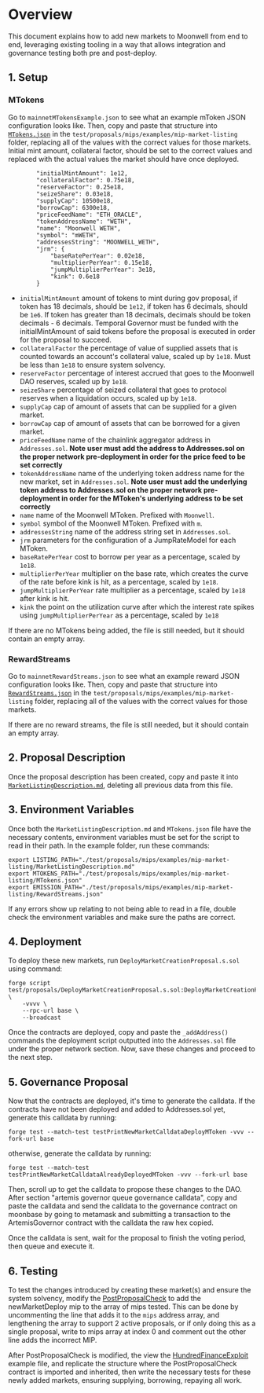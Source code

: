 # Overview

This document explains how to add new markets to Moonwell from end to end, leveraging existing tooling in a way that allows integration and governance testing both pre and post-deploy.

## 1. Setup

### MTokens
Go to `mainnetMTokensExample.json` to see what an example mToken JSON configuration looks like. Then, copy and paste that structure into [`MTokens.json`](./test/proposals/mips/examples/mip-market-listing/MTokens.json) in the `test/proposals/mips/examples/mip-market-listing` folder, replacing all of the values with the correct values for those markets. Initial mint amount, collateral factor, should be set to the correct values and replaced with the actual values the market should have once deployed.
```
        "initialMintAmount": 1e12,
        "collateralFactor": 0.75e18,
        "reserveFactor": 0.25e18,
        "seizeShare": 0.03e18,
        "supplyCap": 10500e18,
        "borrowCap": 6300e18,
        "priceFeedName": "ETH_ORACLE",
        "tokenAddressName": "WETH",
        "name": "Moonwell WETH",
        "symbol": "mWETH",
        "addressesString": "MOONWELL_WETH",
        "jrm": {
            "baseRatePerYear": 0.02e18,
            "multiplierPerYear": 0.15e18,
            "jumpMultiplierPerYear": 3e18,
            "kink": 0.6e18
        }
```
- `initialMintAmount` amount of tokens to mint during gov proposal, if token has 18 decimals, should be `1e12`, if token has 6 decimals, should be `1e6`. If token has greater than 18 decimals, decimals should be token decimals - 6 decimals. Temporal Governor must be funded with the initialMintAmount of said tokens before the proposal is executed in order for the proposal to succeed.
- `collateralFactor` the percentage of value of supplied assets that is counted towards an account's collateral value, scaled up by `1e18`. Must be less than `1e18` to ensure system solvency.
- `reserveFactor` percentage of interest accrued that goes to the Moonwell DAO reserves, scaled up by `1e18`.
- `seizeShare` percentage of seized collateral that goes to protocol reserves when a liquidation occurs, scaled up by `1e18`.
- `supplyCap` cap of amount of assets that can be supplied for a given market.
- `borrowCap` cap of amount of assets that can be borrowed for a given market.
- `priceFeedName` name of the chainlink aggregator address in `Addresses.sol`. **Note user must add the address to Addresses.sol on the proper network pre-deployment in order for the price feed to be set correctly**
- `tokenAddressName` name of the underlying token address name for the new market, set in `Addresses.sol`. **Note user must add the underlying token address to Addresses.sol on the proper network pre-deployment in order for the MToken's underlying address to be set correctly**
- `name` name of the Moonwell MToken. Prefixed with `Moonwell`.
- `symbol` symbol of the Moonwell MToken. Prefixed with `m`.
- `addressesString` name of the address string set in `Addresses.sol`.
- `jrm` parameters for the configuration of a JumpRateModel for each MToken.
- `baseRatePerYear` cost to borrow per year as a percentage, scaled by `1e18`.
- `multiplierPerYear` multiplier on the base rate, which creates the curve of the rate before kink is hit, as a percentage, scaled by `1e18`.
- `jumpMultiplierPerYear` rate multiplier as a percentage, scaled by `1e18` after kink is hit.
- `kink` the point on the utilization curve after which the interest rate spikes using `jumpMultiplierPerYear` as a percentage, scaled by `1e18`

If there are no MTokens being added, the file is still needed, but it should contain an empty array.

### RewardStreams
Go to `mainnetRewardStreams.json` to see what an example reward JSON configuration looks like. Then, copy and paste that structure into [`RewardStreams.json`](./test/proposals/mips/examples/mip-market-listing/RewardStreams.json) in the `test/proposals/mips/examples/mip-market-listing` folder, replacing all of the values with the correct values for those markets.

If there are no reward streams, the file is still needed, but it should contain an empty array.

## 2. Proposal Description

Once the proposal description has been created, copy and paste it into [`MarketListingDescription.md`](./test/proposals/mips/examples/mip-market-listing/MarketListingDescription.md), deleting all previous data from this file.



## 3. Environment Variables
Once both the `MarketListingDescription.md` and `MTokens.json` file have the necessary contents, environment variables must be set for the script to read in their path. In the example folder, run these commands:

```
export LISTING_PATH="./test/proposals/mips/examples/mip-market-listing/MarketListingDescription.md"
export MTOKENS_PATH="./test/proposals/mips/examples/mip-market-listing/MTokens.json"
export EMISSION_PATH="./test/proposals/mips/examples/mip-market-listing/RewardStreams.json"
```

If any errors show up relating to not being able to read in a file, double check the environment variables and make sure the paths are correct.

## 4. Deployment
To deploy these new markets, run `DeployMarketCreationProposal.s.sol` using command:

```
forge script test/proposals/DeployMarketCreationProposal.s.sol:DeployMarketCreationProposal \
    -vvvv \
    --rpc-url base \
    --broadcast
```

Once the contracts are deployed, copy and paste the `_addAddress()` commands the deployment script outputted into the `Addresses.sol` file under the proper network section. Now, save these changes and proceed to the next step.

## 5. Governance Proposal
Now that the contracts are deployed, it's time to generate the calldata. If the contracts have not been deployed and added to Addresses.sol yet, generate this calldata by running:
```
forge test --match-test testPrintNewMarketCalldataDeployMToken -vvv --fork-url base
```

otherwise, generate the calldata by running:
```
forge test --match-test testPrintNewMarketCalldataAlreadyDeployedMToken -vvv --fork-url base
```

Then, scroll up to get the calldata to propose these changes to the DAO. After section "artemis governor queue governance calldata", copy and paste the calldata and send the calldata to the governance contract on moonbase by going to metamask and submitting a transaction to the ArtemisGovernor contract with the calldata the raw hex copied.

Once the calldata is sent, wait for the proposal to finish the voting period, then queue and execute it.

## 6. Testing

To test the changes introduced by creating these market(s) and ensure the system solvency, modify the [PostProposalCheck](./test/integration/PostProposalCheck.sol) to add the newMarketDeploy mip to the array of mips tested. This can be done by uncommenting the line that adds it to the `mips` address array, and lengthening the array to support 2 active proposals, or if only doing this as a single proposal, write to mips array at index 0 and comment out the other line adds the incorrect MIP.

After PostProposalCheck is modified, the view the [HundredFinanceExploit](./test/unit/HundredFinanceExploit.t.sol) example file, and replicate the structure where the PostProposalCheck contract is imported and inherited, then write the necessary tests for these newly added markets, ensuring supplying, borrowing, repaying all work.
